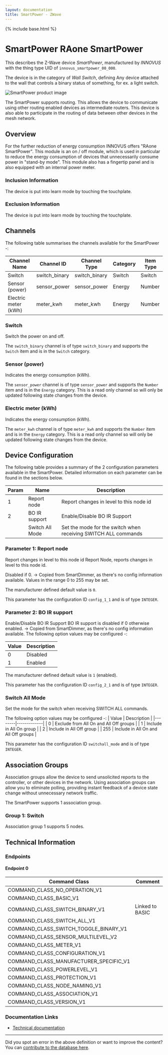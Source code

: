 ```yaml
---
layout: documentation
title: SmartPower - ZWave
---
```


{% include base.html %}

# SmartPower RAone SmartPower
This describes the Z-Wave device *SmartPower*, manufactured by *INNOVUS* with the thing type UID of ```innovus_smartpower_00_000```.

The device is in the category of *Wall Switch*, defining Any device attached to the wall that controls a binary status of something, for ex. a light switch.

![SmartPower product image](https://opensmarthouse.org/zwavedatabase/61/image/)


The SmartPower supports routing. This allows the device to communicate using other routing enabled devices as intermediate routers.  This device is also able to participate in the routing of data between other devices in the mesh network.

## Overview

For the further reduction of energy consumption INNOVUS offers "RAone SmartPower". This module is an on / off module, which is used in particular to reduce the energy consumption of devices that unnecessarily consume power in "stand-by mode". This module also has a fingertip panel and is also equipped with an internal power meter. 

### Inclusion Information

The device is put into learn mode by touching the touchplate.

### Exclusion Information

The device is put into learn mode by touching the touchplate.

## Channels

The following table summarises the channels available for the SmartPower -:

| Channel Name | Channel ID | Channel Type | Category | Item Type |
|--------------|------------|--------------|----------|-----------|
| Switch | switch_binary | switch_binary | Switch | Switch | 
| Sensor (power) | sensor_power | sensor_power | Energy | Number | 
| Electric meter (kWh) | meter_kwh | meter_kwh | Energy | Number | 

### Switch
Switch the power on and off.

The ```switch_binary``` channel is of type ```switch_binary``` and supports the ```Switch``` item and is in the ```Switch``` category.

### Sensor (power)
Indicates the energy consumption (kWh).

The ```sensor_power``` channel is of type ```sensor_power``` and supports the ```Number``` item and is in the ```Energy``` category. This is a read only channel so will only be updated following state changes from the device.

### Electric meter (kWh)
Indicates the energy consumption (kWh).

The ```meter_kwh``` channel is of type ```meter_kwh``` and supports the ```Number``` item and is in the ```Energy``` category. This is a read only channel so will only be updated following state changes from the device.



## Device Configuration

The following table provides a summary of the 2 configuration parameters available in the SmartPower.
Detailed information on each parameter can be found in the sections below.

| Param | Name  | Description |
|-------|-------|-------------|
| 1 | Report node | Report changes in level to this node id |
| 2 | BO IR support | Enable/Disable BO IR Support |
|  | Switch All Mode | Set the mode for the switch when receiving SWITCH ALL commands |

### Parameter 1: Report node

Report changes in level to this node id
Report Node, reports changes in level to this node id.

Disabled if 0. -> Copied from SmartDimmer, as there's no config information available.
Values in the range 0 to 255 may be set.

The manufacturer defined default value is ```0```.

This parameter has the configuration ID ```config_1_1``` and is of type ```INTEGER```.


### Parameter 2: BO IR support

Enable/Disable BO IR Support
BO IR support is disabled if 0 otherwise enabled. -> Copied from SmartDimmer, as there's no config information available.
The following option values may be configured -:

| Value  | Description |
|--------|-------------|
| 0 | Disabled |
| 1 | Enabled |

The manufacturer defined default value is ```1``` (enabled).

This parameter has the configuration ID ```config_2_1``` and is of type ```INTEGER```.

### Switch All Mode

Set the mode for the switch when receiving SWITCH ALL commands.

The following option values may be configured -:
| Value  | Description |
|--------|-------------|
| 0 | Exclude from All On and All Off groups |
| 1 | Include in All On group |
| 2 | Include in All Off group |
| 255 | Include in All On and All Off groups |

This parameter has the configuration ID ```switchall_mode``` and is of type ```INTEGER```.


## Association Groups

Association groups allow the device to send unsolicited reports to the controller, or other devices in the network. Using association groups can allow you to eliminate polling, providing instant feedback of a device state change without unnecessary network traffic.

The SmartPower supports 1 association group.

### Group 1: Switch


Association group 1 supports 5 nodes.

## Technical Information

### Endpoints

#### Endpoint 0

| Command Class | Comment |
|---------------|---------|
| COMMAND_CLASS_NO_OPERATION_V1| |
| COMMAND_CLASS_BASIC_V1| |
| COMMAND_CLASS_SWITCH_BINARY_V1| Linked to BASIC|
| COMMAND_CLASS_SWITCH_ALL_V1| |
| COMMAND_CLASS_SWITCH_TOGGLE_BINARY_V1| |
| COMMAND_CLASS_SENSOR_MULTILEVEL_V2| |
| COMMAND_CLASS_METER_V1| |
| COMMAND_CLASS_CONFIGURATION_V1| |
| COMMAND_CLASS_MANUFACTURER_SPECIFIC_V1| |
| COMMAND_CLASS_POWERLEVEL_V1| |
| COMMAND_CLASS_PROTECTION_V1| |
| COMMAND_CLASS_NODE_NAMING_V1| |
| COMMAND_CLASS_ASSOCIATION_V1| |
| COMMAND_CLASS_VERSION_V1| |

### Documentation Links

* [Technical documentation](https://www.opensmarthouse.org/zwavedatabase/61/smartpower-zw-tech-doc.pdf)

---

Did you spot an error in the above definition or want to improve the content?
You can [contribute to the database here](https://www.opensmarthouse.org/zwavedatabase/61).

